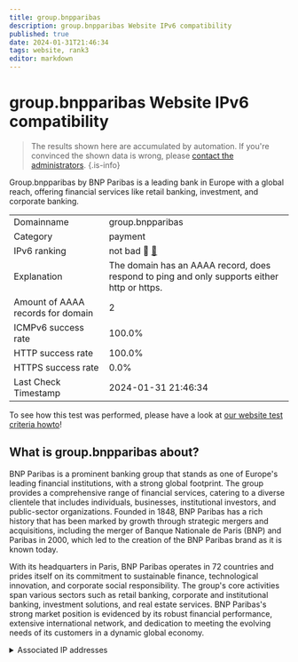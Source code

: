 ```yaml
---
title: group.bnpparibas
description: group.bnpparibas Website IPv6 compatibility
published: true
date: 2024-01-31T21:46:34
tags: website, rank3
editor: markdown
---
```


# group.bnpparibas Website IPv6 compatibility

> The results shown here are accumulated by automation. If you're convinced the shown data is wrong, please [contact the administrators](/howto/chat). 
{.is-info}

Group.bnpparibas by BNP Paribas is a leading bank in Europe with a global reach, offering financial services like retail banking, investment, and corporate banking.


|   |   |
| - | - |
| Domainname | group.bnpparibas
| Category | payment |
| IPv6 ranking | not bad :3rd_place_medal: [🔗](/howto/ranking) |
| Explanation | The domain has an AAAA record, does respond to ping and only supports either http or https. |
| Amount of AAAA records for domain | 2 |
| ICMPv6 success rate | 100.0%|
| HTTP success rate | 100.0% |
| HTTPS success rate | 0.0% |
| Last Check Timestamp | 2024-01-31 21:46:34 |

To see how this test was performed, please have a look at [our website test criteria howto](/howto/testcriteria/website)!


## What is group.bnpparibas about?
BNP Paribas is a prominent banking group that stands as one of Europe's leading financial institutions, with a strong global footprint. The group provides a comprehensive range of financial services, catering to a diverse clientele that includes individuals, businesses, institutional investors, and public-sector organizations. Founded in 1848, BNP Paribas has a rich history that has been marked by growth through strategic mergers and acquisitions, including the merger of Banque Nationale de Paris (BNP) and Paribas in 2000, which led to the creation of the BNP Paribas brand as it is known today.

With its headquarters in Paris, BNP Paribas operates in 72 countries and prides itself on its commitment to sustainable finance, technological innovation, and corporate social responsibility. The group's core activities span various sectors such as retail banking, corporate and institutional banking, investment solutions, and real estate services. BNP Paribas's strong market position is evidenced by its robust financial performance, extensive international network, and dedication to meeting the evolving needs of its customers in a dynamic global economy.



<details>
<summary>Associated IP addresses</summary>

2a02:26f0:e300:280::176e

2a02:26f0:e300:2af::176e

</details>
